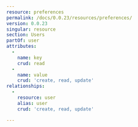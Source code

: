 ```yaml
---
resource: preferences
permalink: /docs/0.0.23/resources/preferences/
version: 0.0.23
singular: resource
section: Users
partOf: user
attributes:
  -
    name: key
    crud: read
  -
    name: value
    crud: 'create, read, update'
relationships:
  -
    resource: user
    alias: user
    crud: 'create, read, update'

---
```

